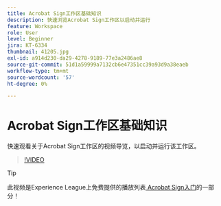 ```yaml
---
title: Acrobat Sign工作区基础知识
description: 快速浏览Acrobat Sign工作区以启动并运行
feature: Workspace
role: User
level: Beginner
jira: KT-6334
thumbnail: 41205.jpg
exl-id: a914d230-da29-4278-9189-77e3a2486ae8
source-git-commit: 51d1a59999a7132cb6e47351cc39a93d9a38eaeb
workflow-type: tm+mt
source-wordcount: '57'
ht-degree: 0%

---
```


# Acrobat Sign工作区基础知识

快速观看关于Acrobat Sign工作区的视频导览，以启动并运行该工作区。

>[!VIDEO](https://video.tv.adobe.com/v/41205?quality=12&learn=on&hidetitle=true)

>[!TIP]
>
>此视频是Experience League上免费提供的播放列表[ Acrobat Sign入门](https://experienceleague.adobe.com/zh-hans/playlists/acrobat-sign-get-started-business-users)的一部分！


